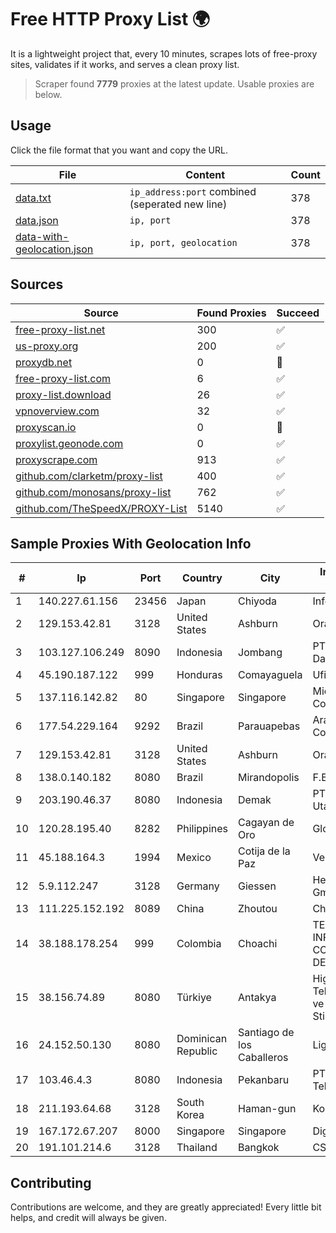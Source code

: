 
# Free HTTP Proxy List 🌍

It is a lightweight project that, every 10 minutes, scrapes lots of free-proxy sites, validates if it works, and serves a clean proxy list.


> Scraper found **7779** proxies at the latest update. Usable proxies are below.

## Usage

Click the file format that you want and copy the URL.


|File|Content|Count|
|----|-------|-----|
|[data.txt](https://raw.githubusercontent.com/themiralay/Proxy-List-World/master/data.txt)|`ip_address:port` combined (seperated new line)|378|
|[data.json](https://raw.githubusercontent.com/themiralay/Proxy-List-World/master/data.json)|`ip, port`|378|
|[data-with-geolocation.json](https://raw.githubusercontent.com/themiralay/Proxy-List-World/master/data-with-geolocation.json)|`ip, port, geolocation`|378|

## Sources

|Source|Found Proxies|Succeed|
|------|-------------|-------|
|[free-proxy-list.net](https://free-proxy-list.net)|300|✅|
|[us-proxy.org](https://www.us-proxy.org)|200|✅|
|[proxydb.net](http://proxydb.net)|0|🚫|
|[free-proxy-list.com](https://free-proxy-list.com/?page=&port=&type%5B%5D=http&type%5B%5D=https&up_time=0&search=Search)|6|✅|
|[proxy-list.download](https://www.proxy-list.download/HTTP)|26|✅|
|[vpnoverview.com](https://vpnoverview.com/privacy/anonymous-browsing/free-proxy-servers)|32|✅|
|[proxyscan.io](https://www.proxyscan.io)|0|🚫|
|[proxylist.geonode.com](https://proxylist.geonode.com/api/proxy-list?limit=300&page=1&sort_by=lastChecked&sort_type=desc&protocols=http,https)|0|✅|
|[proxyscrape.com](https://api.proxyscrape.com/v2/?request=displayproxies&protocol=http&timeout=10000&country=all&ssl=all&anonymity=all)|913|✅|
|[github.com/clarketm/proxy-list](https://raw.githubusercontent.com/clarketm/proxy-list/master/proxy-list-raw.txt)|400|✅|
|[github.com/monosans/proxy-list](https://raw.githubusercontent.com/monosans/proxy-list/main/proxies/http.txt)|762|✅|
|[github.com/TheSpeedX/PROXY-List](https://raw.githubusercontent.com/TheSpeedX/PROXY-List/master/http.txt)|5140|✅|


## Sample Proxies With Geolocation Info

|#|Ip|Port|Country|City|Internet Service Provider|
|-|--|----|-------|----|-------------------------|
|1|140.227.61.156|23456|Japan|Chiyoda|InfoSphere|
|2|129.153.42.81|3128|United States|Ashburn|Oracle Corporation|
|3|103.127.106.249|8090|Indonesia|Jombang|PT Media Inovasi Data Indonesia|
|4|45.190.187.122|999|Honduras|Comayaguela|Ufinet Panama S.A.|
|5|137.116.142.82|80|Singapore|Singapore|Microsoft Corporation|
|6|177.54.229.164|9292|Brazil|Parauapebas|Aranet Comunicacao Ltda|
|7|129.153.42.81|3128|United States|Ashburn|Oracle Corporation|
|8|138.0.140.182|8080|Brazil|Mirandopolis|F.B. BABETO ME|
|9|203.190.46.37|8080|Indonesia|Demak|PT Jaring Lintas Utara|
|10|120.28.195.40|8282|Philippines|Cagayan de Oro|Globe Telecom|
|11|45.188.164.3|1994|Mexico|Cotija de la Paz|Velocom SA De CV|
|12|5.9.112.247|3128|Germany|Giessen|Hetzner Online GmbH|
|13|111.225.152.192|8089|China|Zhoutou|China Telecom|
|14|38.188.178.254|999|Colombia|Choachi|TECNOLOGÍA, INFORMACIÓN Y COMUNICACIONES DE COLOMBIA SAS|
|15|38.156.74.89|8080|Türkiye|Antakya|High Speed Telekomunikasyon ve Hab. Hiz. Ltd. Sti.|
|16|24.152.50.130|8080|Dominican Republic|Santiago de los Caballeros|Lightwave S.R.L|
|17|103.46.4.3|8080|Indonesia|Pekanbaru|PT Akses Sentral Teknologi|
|18|211.193.64.68|3128|South Korea|Haman-gun|Korea Telecom|
|19|167.172.67.207|8000|Singapore|Singapore|DigitalOcean, LLC|
|20|191.101.214.6|3128|Thailand|Bangkok|CSNE Co., Ltd.|



## Contributing

Contributions are welcome, and they are greatly appreciated! Every
little bit helps, and credit will always be given.

